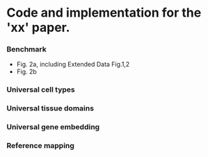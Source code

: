 # Code and implementation for the 'xx' paper.

### Benchmark
* Fig. 2a, including Extended Data Fig.1,2
* Fig. 2b

### Universal cell types

### Universal tissue domains

### Universal gene embedding

### Reference mapping


